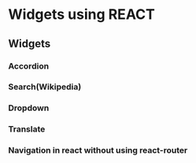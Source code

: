 # Widgets using REACT

## Widgets

### Accordion
### Search(Wikipedia)
### Dropdown
### Translate

### Navigation in react without using react-router
